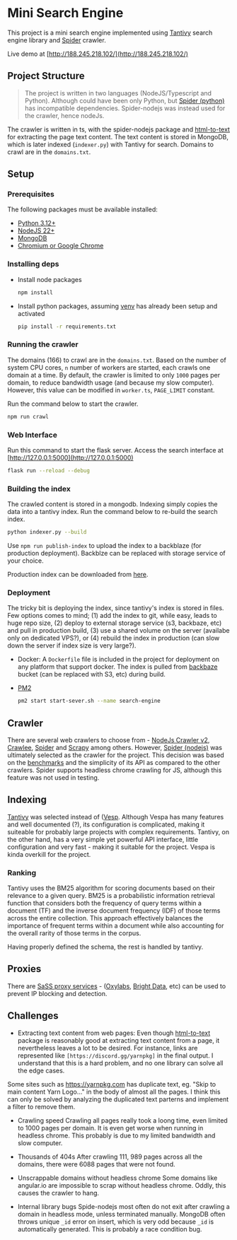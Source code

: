 # Mini Search Engine

This project is a mini search engine implemented using [Tantivy](https://github.com/quickwit-oss/tantivy) search engine library and [Spider](https://github.com/spider-rs/spider-nodejs) crawler.

Live demo at [http://188.245.218.102/](http://188.245.218.102/)

## Project Structure

> The project is written in two languages (NodeJS/Typescript and Python). Although could have been only Python, but [Spider (python)](https://github.com/spider-rs/spider-py) has incompatible dependencies. Spider-nodejs was instead used for the crawler, hence nodeJs.

The crawler is written in ts, with the spider-nodejs package and [html-to-text](https://www.npmjs.com/package/html-to-text) for extracting the page text content. The text content is stored in MongoDB, which is later indexed (`indexer.py`) with Tantivy for search. Domains to crawl are in the `domains.txt`.

## Setup

### Prerequisites
The following packages must be available installed:

* [Python 3.12+](https://www.python.org/downloads/)
* [NodeJS 22+](https://nodejs.org/en/download)
* [MongoDB](https://www.mongodb.com/docs/manual/installation/)
* [Chromium or Google Chrome](https://www.chromium.org/getting-involved/download-chromium/)

### Installing deps

* Install node packages
	```sh
	npm install
	```
* Install python packages, assuming [venv](https://docs.python.org/3/library/venv.html) has already been setup and activated
	```sh
	pip install -r requirements.txt
	```

### Running the crawler

The domains (166) to crawl are in the `domains.txt`.  Based on the number of system CPU cores, `n` number of workers are started, each crawls one domain at a time.
By default, the crawler is limited to only `1000` pages per domain, to reduce bandwidth usage (and because my slow computer). However, this value can be modified in `worker.ts`, `PAGE_LIMIT` constant.

Run the command below to start the crawler.

```sh
npm run crawl
```

### Web Interface

Run this command to start the flask server. Access the search interface at [http://127.0.0.1:5000](http://127.0.0.1:5000)

```sh
flask run --reload --debug
```

### Building the index

The crawled content is stored in a mongodb. Indexing simply copies the data into a tantivy index.
Run the command below to re-build the search index.

```sh
python indexer.py --build
```

Use `npm run publish-index` to upload the index to a backblaze (for production deployment). Backblze can be replaced with storage service of your choice.

Production index can be downloaded from [here](http://188.245.218.102/download-index).


### Deployment

The tricky bit is deploying the index, since tantivy's index is stored in files. Few options comes to mind; (1) add the index to git, while easy, leads to huge repo size, (2) deploy to external storage service (s3, backbaze, etc) and pull in production build, (3) use a shared volume on the server (availabe only on dedicated VPS?), or (4) rebuild the index in production (can slow down the server if index size is very large?).


* Docker:
A `Dockerfile` file is included in the project for deployment on any platform that support docker. The index is pulled from [backbaze](https://www.google.com/url?sa=t&source=web&rct=j&opi=89978449&url=https://www.backblaze.com/) bucket (can be replaced with S3, etc) during build.
* [PM2](https://pm2.keymetrics.io/)

    ```sh
    pm2 start start-sever.sh --name search-engine
    ```

## Crawler

There are several web crawlers to choose from - [NodeJs Crawler v2](https://www.npmjs.com/package/crawler), [Crawlee](https://crawlee.dev/python/api), [Spider](https://github.com/spider-rs/spider-nodejs) and [Scrapy](https://docs.scrapy.org/en/latest) among others. However, [Spider (nodejs)](https://github.com/spider-rs/spider-nodejs) was ultimately selected as the crawler for the project. This decision was based on the [benchmarks](https://github.com/spider-rs/spider-nodejs?tab=readme-ov-file#benchmarks) and the simplicity of its API as compared to the other crawlers. Spider supports headless chrome crawling for JS, although this feature was not used in testing.

## Indexing

[Tantivy](https://github.com/quickwit-oss/tantivy) was selected instead of ([Vesp](https://docs.vespa.ai/en/getting-started.html). Although Vespa has many features and well documented (?), its configuration is complicated, making it suiteable for probably large projects with complex requirements.
Tantivy, on the other hand, has a very simple yet powerful API interface, little configuration and very fast - making it suitable for the project. Vespa is kinda overkill for the project.

### Ranking
Tantivy uses the BM25 algorithm for scoring documents based on their relevance to a given query. BM25 is a probabilistic information retrieval function that considers both the frequency of query terms within a document (TF) and the inverse document frequency (IDF) of those terms across the entire collection. This approach effectively balances the importance of frequent terms within a document while also accounting for the overall rarity of those terms in the corpus.

Having properly defined the schema, the rest is handled by tantivy.

## Proxies

There are [SaSS proxy services](https://medium.com/zenrows/web-scraping-proxy-bd30a219e265) - ([Oxylabs](https://oxylabs.io/products/socks5-proxies), [Bright Data](https://brightdata.com/), etc) can be used to prevent IP blocking and detection.

## Challenges

* Extracting text content from web pages:
Even though [html-to-text](https://www.npmjs.com/package/html-to-text) package is reasonably good at extracting text content from a page, it nevertheless leaves a lot to be desired. For instance, links are represented like `[https://discord.gg/yarnpkg]` in the final output. I understand that this is a hard problem, and no one library can solve all the edge cases.

Some sites such as https://yarnpkg.com has duplicate text, eg.  "Skip to main content
Yarn Logo..." in the body of almost all the pages. I think this can only be solved by analyzing the duplicated text parterns and implement a filter to remove them.  

* Crawling speed
Crawling all pages really took a loong time, even limited to 1000 pages per domain. It is even get worse when running in headless chrome. This probably is due to my limited bandwidth and slow computer.

* Thousands of 404s
After crawling 111, 989 pages across all the domains, there were 6088 pages that were not found.

* Unscrappable domains without headless chrome
Some domains like angular.io are impossible to scrap without headless chrome. Oddly, this  causes the crawler to hang.

* Internal library bugs
Spide-nodejs most often do not exit after crawling a domain in headless mode, unless terminated manually. MongoDB often throws unique `_id` error on insert, which is very odd because `_id` is automatically generated. This is probably a race condition bug.

